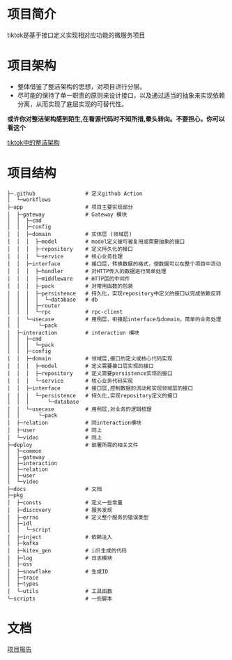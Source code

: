 # 项目简介
tiktok是基于接口定义实现相对应功能的微服务项目
# 项目架构
- 整体借鉴了整洁架构的思想，对项目进行分层。
- 尽可能的保持了单一职责的原则来设计接口，以及通过适当的抽象来实现依赖分离，从而实现了底层实现的可替代性。

**或许你对整洁架构感到陌生,在看源代码时不知所措,晕头转向。不要担心，你可以看这个**

[tiktok中的整洁架构](https://o0e45m7p53e.feishu.cn/docx/X8yHdfa6yoqb9FxrAbCctQ56n5c)

# 项目结构
```text
├─.github                # 定义github Action
│  └─workflows
├─app                    # 项目主要实现部分
│  ├─gateway             # Gateway 模块
│  │  ├─cmd
│  │  ├─config
│  │  ├─domain           # 实体层 (领域层)
│  │  │  ├─model         # model定义被可被复用或需要抽象的接口
│  │  │  ├─repository    # 定义持久化的接口
│  │  │  └─service       # 核心业务处理
│  │  ├─interface        # 接口层，转换数据的格式，使数据可以在整个项目中流动
│  │  │  ├─handler       # 对HTTP传入的数据进行简单处理
│  │  │  ├─middleware    # HTTP层的中间件
│  │  │  ├─pack          # 对常用函数的包装
│  │  │  ├─persistence   # 持久化，实现repository中定义的接口以完成依赖反转
│  │  │  │  └─database   # db
│  │  │  ├─router
│  │  │  └─rpc           # rpc-client
│  │  └─usecase          # 用例层，衔接起interface与domain，简单的业务处理
│  │      └─pack
│  ├─interaction         # interaction 模块
│  │  ├─cmd
│  │  │  └─pack
│  │  ├─config
│  │  ├─domain           # 领域层,接口的定义或核心代码实现
│  │  │  ├─model         # 定义需要接口层实现的接口
│  │  │  ├─repository    # 定义需要persistence实现的接口
│  │  │  └─service       # 核心业务代码实现
│  │  ├─interface        # 接口层,控制数据的流动和实现领域层的接口
│  │  │  └─persistence   # 持久化,实现repository定义的接口
│  │  │      └─database
│  │  └─usecase          # 用例层,对业务的逻辑梳理
│  │      └─pack
│  ├─relation            # 同interaction模块
│  ├─user                # 同上
│  └─video               # 同上
├─deploy                 # 部署所需的相关文件
│  ├─common
│  ├─gateway
│  ├─interaction
│  ├─relation
│  ├─user
│  └─video
├─docs                   # 文档
├─pkg
│  ├─consts              # 定义一些常量
│  ├─discovery           # 服务发现
│  ├─errno               # 定义整个服务的错误类型
│  ├─idl
│  │  └─script
│  ├─inject              # 依赖注入
│  ├─kafka
│  ├─kitex_gen           # idl生成的代码
│  ├─log                 # 日志模块
│  ├─oss
│  ├─snowflake           # 生成ID
│  ├─trace
│  ├─types
│  └─utils               # 工具函数
└─scripts                # 一些脚本

```


# 文档
[项目报告](https://o0e45m7p53e.feishu.cn/docx/Mbh6d1GbBouSfUxHVzrc9QeDnyg)
